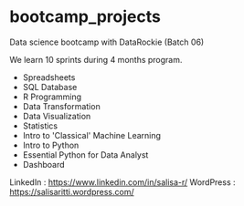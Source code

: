 # bootcamp_projects

Data science bootcamp with DataRockie (Batch 06)

We learn 10 sprints during 4 months program.

- Spreadsheets
- SQL Database
- R Programming
- Data Transformation
- Data Visualization
- Statistics
- Intro to 'Classical' Machine Learning
- Intro to Python
- Essential Python for Data Analyst
- Dashboard

LinkedIn  : https://www.linkedin.com/in/salisa-r/
WordPress : https://salisaritti.wordpress.com/
